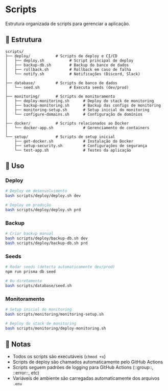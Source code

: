 # Scripts

Estrutura organizada de scripts para gerenciar a aplicação.

## 📁 Estrutura

```
scripts/
├── deploy/           # Scripts de deploy e CI/CD
│   ├── deploy.sh           # Script principal de deploy
│   ├── backup-db.sh        # Backup do banco de dados
│   ├── rollback.sh         # Rollback em caso de falha
│   └── notify.sh           # Notificações (Discord, Slack)
│
├── database/         # Scripts de banco de dados
│   └── seed.sh             # Executa seeds (dev/prod)
│
├── monitoring/       # Scripts de monitoramento
│   ├── deploy-monitoring.sh      # Deploy do stack de monitoring
│   ├── backup-monitoring.sh      # Backup das configs de monitoring
│   ├── monitoring-setup.sh       # Setup inicial do monitoring
│   └── configure-domains.sh      # Configuração de domínios
│
├── docker/           # Scripts relacionados ao Docker
│   └── docker-app.sh             # Gerenciamento de containers
│
└── setup/            # Scripts de setup inicial
    ├── get-docker.sh             # Instalação do Docker
    ├── setup-security.sh         # Configurações de segurança
    └── test-app.sh               # Testes da aplicação
```

## 🚀 Uso

### Deploy

```bash
# Deploy em desenvolvimento
bash scripts/deploy/deploy.sh dev

# Deploy em produção
bash scripts/deploy/deploy.sh prd
```

### Backup

```bash
# Criar backup manual
bash scripts/deploy/backup-db.sh dev
bash scripts/deploy/backup-db.sh prd
```

### Seeds

```bash
# Rodar seeds (detecta automaticamente dev/prod)
npm run prisma db seed

# Ou diretamente
bash scripts/database/seed.sh
```

### Monitoramento

```bash
# Setup inicial do monitoring
bash scripts/monitoring/monitoring-setup.sh

# Deploy do stack de monitoring
bash scripts/monitoring/deploy-monitoring.sh
```

## 📝 Notas

- Todos os scripts são executáveis (`chmod +x`)
- Scripts de deploy são chamados automaticamente pelo GitHub Actions
- Scripts seguem padrões de logging para GitHub Actions (::group::, ::error::, etc)
- Variáveis de ambiente são carregadas automaticamente dos arquivos `.env`

